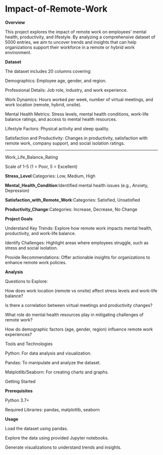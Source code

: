 # Impact-of-Remote-Work

**Overview**

This project explores the impact of remote work on employees' mental health, productivity, and lifestyle. By analyzing a comprehensive dataset of 5000 entries, we aim to uncover trends and insights that can help organizations support their workforce in a remote or hybrid work environment.

**Dataset**

The dataset includes 20 columns covering:

Demographics: Employee age, gender, and region.

Professional Details: Job role, industry, and work experience.

Work Dynamics: Hours worked per week, number of virtual meetings, and work location (remote, hybrid, onsite).

Mental Health Metrics: Stress levels, mental health conditions, work-life balance ratings, and access to mental health resources.

Lifestyle Factors: Physical activity and sleep quality.

Satisfaction and Productivity: Changes in productivity, satisfaction with remote work, company support, and social isolation ratings.

**************************************************************        **************************************************************

Work_Life_Balance_Rating

Scale of 1-5 (1 = Poor, 5 = Excellent)

**Stress_Level**:Categories: Low, Medium, High

**Mental_Health_Condition**:Identified mental health issues (e.g., Anxiety, Depression)

**Satisfaction_with_Remote_Work**:Categories: Satisfied, Unsatisfied

**Productivity_Change**:Categories: Increase, Decrease, No Change

**Project Goals**

Understand Key Trends: Explore how remote work impacts mental health, productivity, and work-life balance.

Identify Challenges: Highlight areas where employees struggle, such as stress and social isolation.

Provide Recommendations: Offer actionable insights for organizations to enhance remote work policies.

**Analysis**

Questions to Explore:

How does work location (remote vs onsite) affect stress levels and work-life balance?

Is there a correlation between virtual meetings and productivity changes?

What role do mental health resources play in mitigating challenges of remote work?

How do demographic factors (age, gender, region) influence remote work experiences?

Tools and Technologies

Python: For data analysis and visualization.

Pandas: To manipulate and analyze the dataset.

Matplotlib/Seaborn: For creating charts and graphs.

Getting Started

**Prerequisites**

Python 3.7+

Required Libraries: pandas, matplotlib, seaborn

**Usage**

Load the dataset using pandas.

Explore the data using provided Jupyter notebooks.

Generate visualizations to understand trends and insights.
